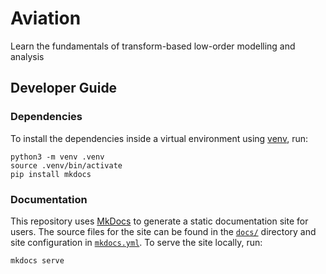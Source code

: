 # Aviation

Learn the fundamentals of transform-based low-order modelling and analysis

## Developer Guide

### Dependencies

To install the dependencies inside a virtual environment using [venv](https://docs.python.org/3/library/venv.html), run:

```
python3 -m venv .venv
source .venv/bin/activate
pip install mkdocs
```

### Documentation

This repository uses [MkDocs](https://www.mkdocs.org/) to generate a static documentation site for users.
The source files for the site can be found in the [`docs/`](docs) directory and site configuration in [`mkdocs.yml`](mkdocs.yml).
To serve the site locally, run:

```
mkdocs serve
```
